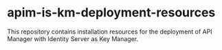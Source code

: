 # apim-is-km-deployment-resources

This repository contains installation resources for the deployment of API Manager with Identity Server as Key Manager.
